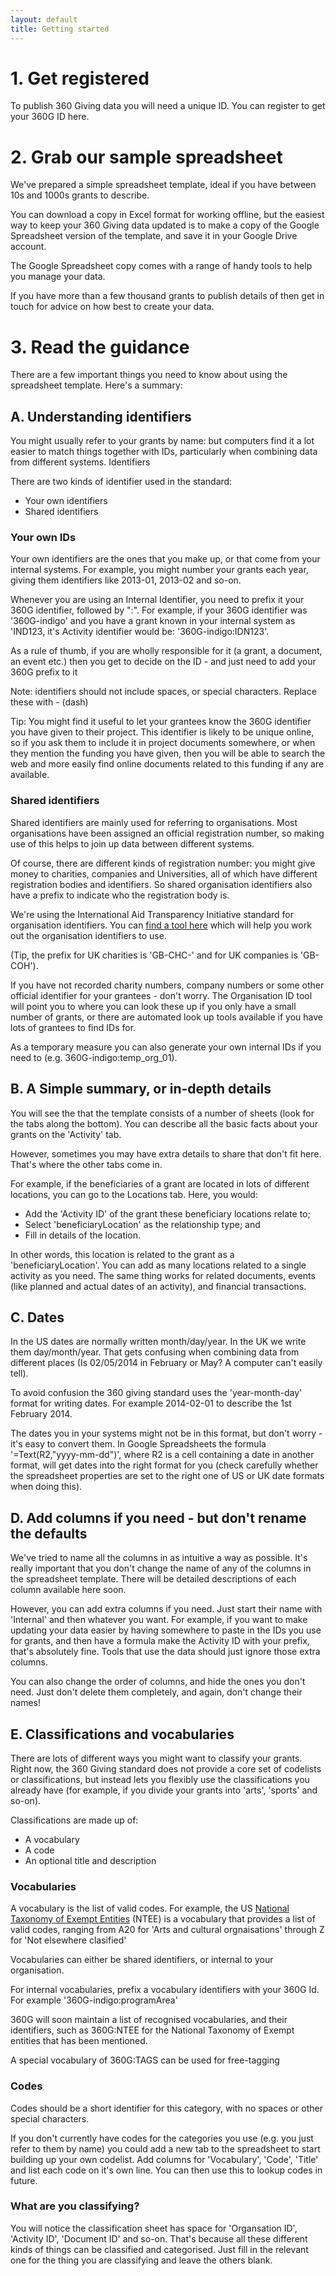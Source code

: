 ```yaml
---
layout: default
title: Getting started
---
```


# 1. Get registered

To publish 360 Giving data you will need a unique ID. You can register to get your 360G ID here. 

# 2. Grab our sample spreadsheet

We've prepared a simple spreadsheet template, ideal if you have between 10s and 1000s grants to describe. 

You can download a copy in Excel format for working offline, but the easiest way to keep your 360 Giving data updated is to make a copy of the Google Spreadsheet version of the template, and save it in your Google Drive account. 

The Google Spreadsheet copy comes with a range of handy tools to help you manage your data.

If you have more than a few thousand grants to publish details of then get in touch for advice on how best to create your data. 

# 3. Read the guidance

There are a few important things you need to know about using the spreadsheet template. Here's a summary:


## A. Understanding identifiers

You might usually refer to your grants by name: but computers find it a lot easier to match things together with IDs, particularly when combining data from different systems. Identifiers 

There are two kinds of identifier used in the standard:

* Your own identifiers
* Shared identifiers

### Your own IDs
Your own identifiers are the ones that you make up, or that come from your internal systems. For example, you might number your grants each year, giving them identifiers like 2013-01, 2013-02 and so-on. 

Whenever you are using an Internal Identifier, you need to prefix it your 360G identifier, followed by ":". For example, if your 360G identifier was '360G-indigo' and you have a grant known in your internal system as 'IND123, it's Activity identifier would be: '360G-indigo:IDN123'.

As a rule of thumb, if you are wholly responsible for it (a grant, a document, an event etc.) then you get to decide on the ID - and just need to add your 360G prefix to it

Note: identifiers should not include spaces, or special characters. Replace these with - (dash)

Tip: You might find it useful to let your grantees know the 360G identifier you have given to their project. This identifier is likely to be unique online, so if you ask them to include it in project documents somewhere, or when they mention the funding you have given, then you will be able to search the web and more easily find online documents related to this funding if any are available. 

### Shared identifiers

Shared identifiers are mainly used for referring to organisations. Most organisations have been assigned an official registration number, so making use of this helps to join up data between different systems.

Of course, there are different kinds of registration number: you might give money to charities, companies and Universities, all of which have different registration bodies and identifiers. So shared organisation identifiers also have a prefix to indicate who the registration body is.

We're using the International Aid Transparency Initiative standard for organisation identifiers. You can [find a tool here](http://practicalparticipation.github.io/organisation-id-tool/) which will help you work out the organisation identifiers to use.

(Tip, the prefix for UK charities is 'GB-CHC-' and for UK companies is 'GB-COH').

If you have not recorded charity numbers, company numbers or some other official identifier for your grantees - don't worry. The Organisation ID tool will point you to where you can look these up if you only have a small number of grants, or there are automated look up tools available if you have lots of grantees to find IDs for. 

As a temporary measure you can also generate your own internal IDs if you need to (e.g. 360G-indigo:temp_org_01).

## B. A Simple summary, or in-depth details

You will see the that the template consists of a number of sheets (look for the tabs along the bottom). You can describe all the basic facts about your grants on the 'Activity' tab.

However, sometimes you may have extra details to share that don't fit here. That's where the other tabs come in.

For example, if the beneficiaries of a grant are located in lots of different locations, you can go to the Locations tab. Here, you would:
* Add the 'Activity ID' of the grant these beneficiary locations relate to;
* Select 'beneficiaryLocation' as the relationship type; and
* Fill in details of the location.

In other words, this location is related to the grant as a 'beneficiaryLocation'. You can add as many locations related to a single activity as you need. The same thing works for related documents, events (like planned and actual dates of an activity), and financial transactions. 

## C. Dates

In the US dates are normally written month/day/year. In the UK we write them day/month/year. That gets confusing when combining data from different places (Is 02/05/2014 in February or May? A computer can't easily tell). 

To avoid confusion the 360 giving standard uses the 'year-month-day' format for writing dates. For example 2014-02-01 to describe the 1st February 2014. 

The dates you in your systems might not be in this format, but don't worry - it's easy to convert them. In Google Spreadsheets the formula '=Text(R2,"yyyy-mm-dd")', where R2 is a cell containing a date in another format, will get dates into the right format for you (check carefully whether the spreadsheet properties are set to the right one of US or UK date formats when doing this).

## D. Add columns if you need - but don't rename the defaults

We've tried to name all the columns in as intuitive a way as possible. It's really important that you don't change the name of any of the columns in the spreadsheet template. There will be detailed descriptions of each column available here soon.

However, you can add extra columns if you need. Just start their name with 'Internal' and then whatever you want. For example, if you want to make updating your data easier by having somewhere to paste in the IDs you use for grants, and then have a formula make the Activity ID with your prefix, that's absolutely fine. Tools that use the data should just ignore those extra columns. 

You can also change the order of columns, and hide the ones you don't need. Just don't delete them completely, and again, don't change their names! 

## E. Classifications and vocabularies

There are lots of different ways you might want to classify your grants. Right now, the 360 Giving standard does not provide a core set of codelists or classifications, but instead lets you flexibly use the classifications you already have (for example, if you divide your grants into 'arts', 'sports' and so-on).

Classifications are made up of:
 
* A vocabulary
* A code
* An optional title and description

### Vocabularies
A vocabulary is the list of valid codes. For example, the US [National Taxonomy of Exempt Entities](http://foundationcenter.org/ntee/) (NTEE) is a vocabulary that provides a list of valid codes, ranging from A20 for 'Arts and cultural orgnaisations' through Z for 'Not elsewhere clasified'

Vocabularies can either be shared identifiers, or internal to your organisation.

For internal vocabularies, prefix a vocabulary identifiers with your 360G Id. For example '360G-indigo:programArea' 

360G will soon maintain a list of recognised vocabularies, and their identifiers, such as 360G:NTEE for the National Taxonomy of Exempt entities that has been mentioned.

A special vocabulary of 360G:TAGS can be used for free-tagging

### Codes 
Codes should be a short identifier for this category, with no spaces or other special characters. 

If you don't currently have codes for the categories you use (e.g. you just refer to them by name) you could add a new tab to the spreadsheet to start building up your own codelist. Add columns for 'Vocabulary', 'Code', 'Title' and list each code on it's own line. You can then use this to lookup codes in future. 

### What are you classifying?

You will notice the classification sheet has space for 'Organsation ID', 'Activity ID', 'Document ID' and so-on. That's because all these different kinds of things can be classified and categorised. Just fill in the relevant one for the thing you are classifying and leave the others blank.
